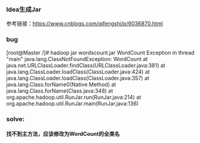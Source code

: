 ### Idea生成Jar
参考链接：https://www.cnblogs.com/qifengshi/p/6036870.html
### bug
[root@Master /]# hadoop jar wordscount.jar WordCount
Exception in thread "main" java.lang.ClassNotFoundException: WordCount
	at java.net.URLClassLoader.findClass(URLClassLoader.java:381)
	at java.lang.ClassLoader.loadClass(ClassLoader.java:424)
	at java.lang.ClassLoader.loadClass(ClassLoader.java:357)
	at java.lang.Class.forName0(Native Method)
	at java.lang.Class.forName(Class.java:348)
	at org.apache.hadoop.util.RunJar.run(RunJar.java:214)
	at org.apache.hadoop.util.RunJar.main(RunJar.java:136)
### solve:
#### 找不到主方法，应该修改为WordCount的全类名
